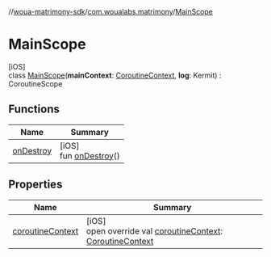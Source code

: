 //[woua-matrimony-sdk](../../../index.md)/[com.woualabs.matrimony](../index.md)/[MainScope](index.md)

# MainScope

[iOS]\
class [MainScope](index.md)(**mainContext**: [CoroutineContext](https://kotlinlang.org/api/latest/jvm/stdlib/kotlin.coroutines/-coroutine-context/index.html), **log**: Kermit) : CoroutineScope

## Functions

| Name | Summary |
|---|---|
| [onDestroy](on-destroy.md) | [iOS]<br>fun [onDestroy](on-destroy.md)() |

## Properties

| Name | Summary |
|---|---|
| [coroutineContext](coroutine-context.md) | [iOS]<br>open override val [coroutineContext](coroutine-context.md): [CoroutineContext](https://kotlinlang.org/api/latest/jvm/stdlib/kotlin.coroutines/-coroutine-context/index.html) |
